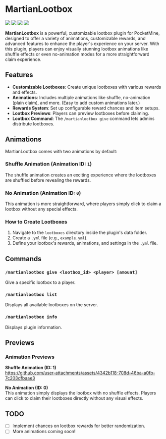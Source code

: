 
# MartianLootbox

[![](https://poggit.pmmp.io/shield.state/MartianLootbox)](https://poggit.pmmp.io/p/MartianLootbox)
<a href="https://poggit.pmmp.io/p/MartianLootbox"><img src="https://poggit.pmmp.io/shield.state/MartianLootbox"></a> [![](https://poggit.pmmp.io/shield.api/MartianLootbox)](https://poggit.pmmp.io/p/MartianLootbox)
<a href="https://poggit.pmmp.io/p/MartianLootbox"><img src="https://poggit.pmmp.io/shield.api/MartianLootbox"></a>

**MartianLootbox** is a powerful, customizable lootbox plugin for PocketMine, designed to offer a variety of animations, customizable rewards, and advanced features to enhance the player's experience on your server. With this plugin, players can enjoy visually stunning lootbox animations like shuffle effects or even no-animation modes for a more straightforward claim experience.

## Features

- **Customizable Lootboxes**: Create unique lootboxes with various rewards and effects.
- **Animations**: Includes multiple animations like shuffle, no-animation (plain claim), and more. (Easy to add custom animations later.)
- **Rewards System**: Set up configurable reward chances and item setups.
- **Lootbox Previews**: Players can preview lootboxes before claiming.
- **Lootbox Command**: The `/martianlootbox give` command lets admins distribute lootboxes.
  
## Animations

MartianLootbox comes with two animations by default:

### Shuffle Animation (Animation ID: `1`)
The shuffle animation creates an exciting experience where the lootboxes are shuffled before revealing the rewards.

### No Animation (Animation ID: `0`)
This animation is more straightforward, where players simply click to claim a lootbox without any special effects.

### How to Create Lootboxes

1. Navigate to the `lootboxes` directory inside the plugin's data folder.
2. Create a `.yml` file (e.g., `example.yml`).
3. Define your lootbox's rewards, animations, and settings in the `.yml` file.

## Commands

### `/martianlootbox give <lootbox_id> <player> [amount]`
Give a specific lootbox to a player.

### `/martianlootbox list`
Displays all available lootboxes on the server.

### `/martianlootbox info`
Displays plugin information.

## Previews

### Animation Previews

**Shuffle Animation (ID: 1)**  
https://github.com/user-attachments/assets/4342b118-708d-46ba-a0fb-7c203dfbaae3

**No Animation (ID: 0)**  
This animation simply displays the lootbox with no shuffle effects. Players can click to claim their lootboxes directly without any visual effects.

## TODO

- [ ] Implement chances on lootbox rewards for better randomization.
- [ ] More animations coming soon!
